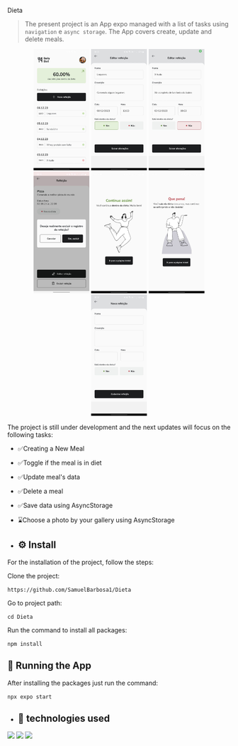 Dieta

> The present project is an App expo managed with a list of tasks using `navigation` e `async storage`. The App covers create, update and delete meals.
<div>
  <p  align="center">
  <img src="./assets/readme/imagem1.png" width=25%>
  <img src="./assets/readme/imagem2.png" width=25%>
  <img src="./assets/readme/imagem3.png" width=25%>
  <img src="./assets/readme/imagem5.png" width=25%>
  <img src="./assets/readme/imagem6.png" width=25%>
  <img src="./assets/readme/imagem7.png" width=25%>
  <img src="./assets/readme/imagem8.png" width=25%>

</p>
</div>
The project is still under development and the next updates will focus on the following tasks:

- ✅Creating a New Meal
- ✅Toggle if the meal is in diet
- ✅Update meal's data
- ✅Delete a meal
- ✅Save data using AsyncStorage
- ⌛Choose a photo by your gallery using AsyncStorage

- ## ⚙️ Install

For the installation of the project, follow the steps:

Clone the project:

```
https://github.com/SamuelBarbosa1/Dieta
```

Go to project path:

```
cd Dieta
```

Run the command to install all packages:

```
npm install
```

## 🚀 Running the App

After installing the packages just run the command:

```
npx expo start
```
* ## :wrench: technologies used
<div>
  <img src="https://img.shields.io/badge/React%20Native-61DAFB?style=for-the-badge&logo=react&logoColor=white" /> 
  <img src="https://img.shields.io/badge/AsyncStorage-007ACC?style=for-the-badge&logo=javascript&logoColor=white" />
  <img src="https://img.shields.io/badge/Expo-000020?style=for-the-badge&logo=expo&logoColor=white" />

</div>
